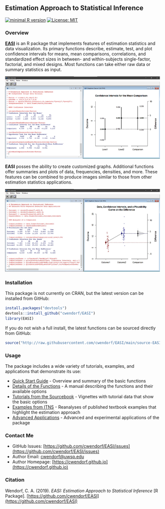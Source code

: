 <a href="https://github.com/cwendorf/EASI/">
<img src="./docs/logo.png" height="60px;" align="left;" style="display: none; margin: 0px; padding: 0px;">
</a>

## Estimation Approach to Statistical Inference

[![minimal R version](https://img.shields.io/badge/R%3E%3D-3.6.2-6666ff.svg)](https://cran.r-project.org/)
[![License: MIT](https://img.shields.io/badge/License-MIT-blue.svg)](https://opensource.org/licenses/MIT)

### Overview

[**EASI**](https://github.com/cwendorf/EASI) is an R package that implements features of estimation statistics and data visualization. Its primary functions describe, estimate, test, and plot confidence intervals for means, mean comparisons, correlations, and standardized effect sizes in between- and within-subjects single-factor, factorial, and mixed designs. Most functions can take either raw data or summary statistics as input.

<a href="https://github.com/cwendorf/EASI">
<p align="center"><kbd><img src="docs/easiCoverImage.jpg"></kbd></p>
</a>

**EASI** posses the ability to create customized graphs. Additional functions offer summaries and plots of data, frequencies, densities, and more. These features can be combined to produce images similar to those from other estimation statistics applications. 

<a href="https://github.com/cwendorf/EASI">
<p align="center"><kbd><img src="docs/easiCoverImage2.jpg"></kbd></p>
</a>

### Installation

This package is not currently on CRAN, but the latest version can be installed from GitHub:

``` r
install.packages("devtools")
devtools::install_github("cwendorf/EASI")
library(EASI)
```

If you do not wish a full install, the latest functions can be sourced directly from GitHub:

```r
source("http://raw.githubusercontent.com/cwendorf/EASI/main/source-EASI.R")
```

### Usage

The package includes a wide variety of tutorials, examples, and applications that demonstrate its use:

- [Quick Start Guide](./docs) - Overview and summary of the basic functions
- [Details of the Functions](./docs/functions) - A manual describing the functions and their available options
- [Tutorials from the Sourcebook](./docs/tutorials) - Vignettes with tutorial data that show the basic options 
- [Examples from ITNS](./docs/examples) - Reanalyses of published textbook examples that highlight the estimation approach 
- [Advanced Applications](./docs/applications) - Advanced and experimental applications of the package

### Contact Me

- GitHub Issues: [https://github.com/cwendorf/EASI/issues](https://github.com/cwendorf/EASI/issues) 
- Author Email: [cwendorf@uwsp.edu](mailto:cwendorf@uwsp.edu)
- Author Homepage: [https://cwendorf.github.io](https://cwendorf.github.io)

### Citation

Wendorf, C. A. (2019). _EASI: Estimation Approach to Statistical Inference_ [R Package]. [https://github.com/cwendorf/EASI](https://github.com/cwendorf/EASI)

